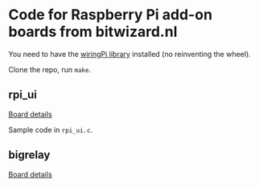 # Code for Raspberry Pi add-on boards from bitwizard.nl

You need to have the [wiringPi library](http://wiringpi.com/) installed (no reinventing the wheel).

Clone the repo, run `make`.

## rpi_ui

[Board details](http://bitwizard.nl/wiki/index.php/User_Interface)

Sample code in `rpi_ui.c`.

## bigrelay

[Board details](http://bitwizard.nl/wiki/index.php/Relay)




